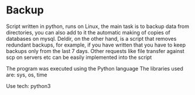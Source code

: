 # Backup 

Script written in python, runs on Linux, the main task is to backup data from directories, you can also add to it the automatic making of copies of databases on mysql. Deldir, on the other hand, is a script that removes redundant backups, for example, if you have written that you have to keep backups only from the last 7 days.
Other requests like file transfer against scp on servers etc can be easily implemented into the script

The program was executed using the Python language
The libraries used are: sys, os, time 

Use tech:
python3
